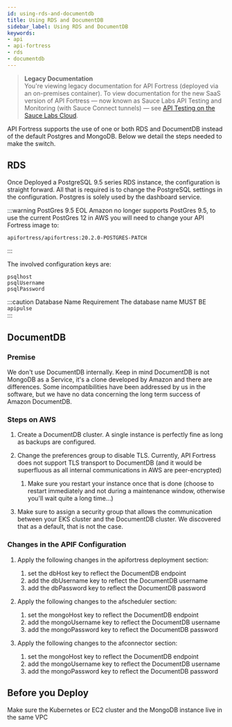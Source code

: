 ```yaml
---
id: using-rds-and-documentdb
title: Using RDS and DocumentDB
sidebar_label: Using RDS and DocumentDB
keywords:
- api
- api-fortress
- rds
- documentdb
---
```


<head>
  <meta name="robots" content="noindex" />
</head>

> **Legacy Documentation**<br/>You're viewing legacy documentation for API Fortress (deployed via an on-premises container). To view documentation for the new SaaS version of API Fortress &#8212; now known as Sauce Labs API Testing and Monitoring (with Sauce Connect tunnels) &#8212; see [API Testing on the Sauce Labs Cloud](/api-testing/).

API Fortress supports the use of one or both RDS and DocumentDB instead of the default Postgres and MongoDB. Below we detail the steps needed to make the switch.

## RDS

Once Deployed a PostgreSQL 9.5 series RDS instance, the configuration is straight forward. All that is required is to change the PostgreSQL settings in the configuration. Postgres is solely used by the dashboard service.

:::warning PostGres 9.5 EOL
Amazon no longer supports PostGres 9.5, to use the current PostGres 12 in AWS you will need to change your API Fortress image to:

```sh
apifortress/apifortress:20.2.0-POSTGRES-PATCH
```

:::

The involved configuration keys are:

```
psqlhost
psqlUsername
psqlPassword
```

:::caution Database Name Requirement
The database name MUST BE `apipulse`  
:::

## DocumentDB

### Premise

We don't use DocumentDB internally. Keep in mind DocumentDB is not MongoDB as a Service, it's a clone developed by Amazon and there are differences. Some incompatibilities have been addressed by us in the software, but we have no data concerning the long term success of Amazon DocumentDB.

### Steps on AWS

1. Create a DocumentDB cluster. A single instance is perfectly fine as long as backups are configured.

2. Change the preferences group to disable TLS. Currently, API Fortress does not support TLS transport to DocumentDB (and it would be superfluous as all internal communications in AWS are peer-encrypted)
   1. Make sure you restart your instance once that is done (choose to restart immediately and not during a maintenance window, otherwise you'll wait quite a long time...)
3. Make sure to assign a security group that allows the communication between your EKS cluster and the DocumentDB cluster. We discovered that as a default, that is not the case.

### Changes in the APIF Configuration

1. Apply the following changes in the apifortress deployment section:

   1. set the dbHost key to reflect the DocumentDB endpoint
   2. add the dbUsername key to reflect the DocumentDB username
   3. add the dbPassword key to reflect the DocumentDB password

2. Apply the following changes to the afscheduler section:

   1. set the mongoHost key to reflect the DocumentDB endpoint
   2. add the mongoUsername key to reflect the DocumentDB username
   3. add the mongoPassword key to reflect the DocumentDB password

3. Apply the following changes to the afconnector section:
   1. set the mongoHost key to reflect the DocumentDB endpoint
   2. add the mongoUsername key to reflect the DocumentDB username
   3. add the mongoPassword key to reflect the DocumentDB password

## Before you Deploy

Make sure the Kubernetes or EC2 cluster and the MongoDB instance live in the same VPC
